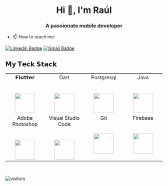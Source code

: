 <h1 align="center">Hi 👋, I'm Raúl</h1>
<h3 align="center">A passionate mobile developer</h3>

- 📫 How to reach me: 


[![Linkedin Badge](https://img.shields.io/badge/-RaulSuruguay-blue?style=flat-square&logo=Linkedin&logoColor=white&link=https://www.linkedin.com/in/raul-suruguay-014293191/)](https://www.linkedin.com/in/raul-suruguay-014293191/) [![Gmail Badge](https://img.shields.io/badge/-raulsuruguay@gmail.com-c14438?style=flat-square&logo=Gmail&logoColor=white&link=mailto:raulsuruguay@gmail.com)](mailto:raulsuruguay@gmail.com)



## 𝗠𝘆 𝗧𝗲𝗰𝗸 𝗦𝘁𝗮𝗰𝗸

<table>
  <tbody>
    <tr valign="top">
      <td width="25%" align="center">
        <span>𝗙𝗹𝘂𝘁𝘁𝗲𝗿</span><br><br><br>
        <img height="64px" src="https://cdn.svgporn.com/logos/flutter.svg">
      </td>
      <td width="25%" align="center">
        <span>Dart</span><br><br><br>
        <img height="64px" src="https://www.svgrepo.com/show/353631/dart.svg">
      </td>
      <td width="25%" align="center">
        <span>Postgresql</span><br><br><br>
        <img height="64px" src="https://www.svgrepo.com/show/354200/postgresql.svg">
      </td>
      <td width="25%" align="center">
        <span>Java</span><br><br><br>
        <img height="64px" src="https://cdn.svgporn.com/logos/java.svg">
      </td>
    </tr>
    <tr valign="top">
      <td width="25%" align="center">
        <span>Adobe Photoshop</span><br><br><br>
        <img height="64px" src="https://www.svgrepo.com/show/303177/photoshop-cc-logo.svg">
      </td>
      <td width="25%" align="center">
        <span>Visual Studio Code</span><br><br><br>
        <img height="64px" src="https://www.svgrepo.com/show/354522/visual-studio-code.svg">
      </td>
      <td width="25%" align="center">
        <span>Git</span><br><br><br>
        <img height="64px" src="https://cdn.svgporn.com/logos/git-icon.svg">
      </td>
      <td width="25%" align="center">
        <span>Firebase</span><br><br><br>
        <img height="64px" src="https://cdn.svgporn.com/logos/firebase.svg">
      </td>
    </tr>

  </tbody>
</table>

<br>


![visitors](https://visitor-badge.laobi.icu/badge?page_id=RaulS55)
